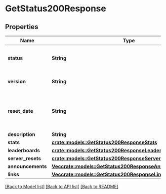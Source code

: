 # GetStatus200Response

## Properties

Name | Type | Description | Notes
------------ | ------------- | ------------- | -------------
**status** | **String** | The current status of the game server. | 
**version** | **String** | The current version of the API. | 
**reset_date** | **String** | The date and time when the game server was last reset. | 
**description** | **String** |  | 
**stats** | [**crate::models::GetStatus200ResponseStats**](get_status_200_response_stats.md) |  | 
**leaderboards** | [**crate::models::GetStatus200ResponseLeaderboards**](get_status_200_response_leaderboards.md) |  | 
**server_resets** | [**crate::models::GetStatus200ResponseServerResets**](get_status_200_response_serverResets.md) |  | 
**announcements** | [**Vec<crate::models::GetStatus200ResponseAnnouncementsInner>**](get_status_200_response_announcements_inner.md) |  | 
**links** | [**Vec<crate::models::GetStatus200ResponseLinksInner>**](get_status_200_response_links_inner.md) |  | 

[[Back to Model list]](../README.md#documentation-for-models) [[Back to API list]](../README.md#documentation-for-api-endpoints) [[Back to README]](../README.md)


